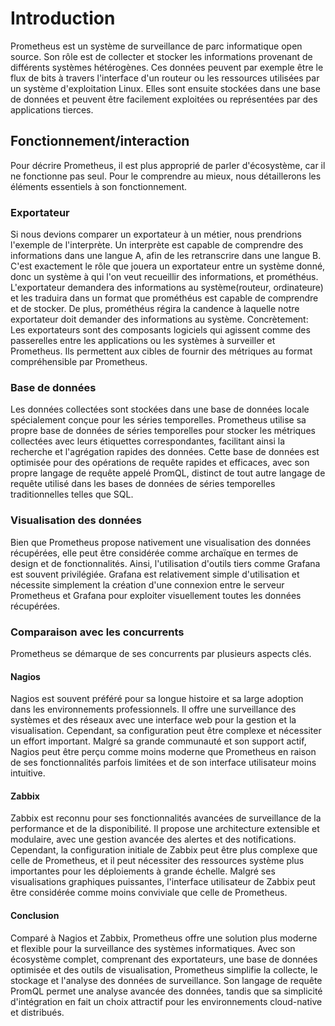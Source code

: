# Introduction

Prometheus est un système de surveillance de parc informatique open source. Son rôle est de collecter et stocker les informations provenant de différents systèmes hétérogènes. Ces données peuvent par exemple être le flux de bits à travers l'interface d'un routeur ou les ressources utilisées par un système d'exploitation Linux. Elles sont ensuite stockées dans une base de données et peuvent être facilement exploitées ou représentées par des applications tierces.

## Fonctionnement/interaction

Pour décrire Prometheus, il est plus approprié de parler d'écosystème, car il ne fonctionne pas seul. Pour le comprendre au mieux, nous détaillerons les éléments essentiels à son fonctionnement.

### Exportateur

Si nous devions comparer un exportateur à un métier, nous prendrions l'exemple de l'interprète. 
Un interprète est capable de comprendre des informations dans une langue A, afin de  les retranscrire dans une langue B. 
C'est exactement le rôle que jouera un exportateur entre un système donné, donc un système à qui l'on veut recueillir des informations, et prométhéus. L'exportateur demandera des informations au système(routeur, ordinateure) et les traduira dans un format que prométhéus est capable de comprendre et de stocker. De plus, prométhéus régira la candence à laquelle notre exportateur doit demander des informations au système. Concrètement: Les exportateurs sont des composants logiciels qui agissent comme des passerelles entre les applications ou les systèmes à surveiller et Prometheus. Ils permettent aux cibles de fournir des métriques au format compréhensible par Prometheus.

### Base de données

Les données collectées sont stockées dans une base de données locale spécialement conçue pour les séries temporelles. Prometheus utilise sa propre base de données de séries temporelles pour stocker les métriques collectées avec leurs étiquettes correspondantes, facilitant ainsi la recherche et l'agrégation rapides des données. Cette base de données est optimisée pour des opérations de requête rapides et efficaces, avec son propre langage de requête appelé PromQL, distinct de tout autre langage de requête utilisé dans les bases de données de séries temporelles traditionnelles telles que SQL.

### Visualisation des données

Bien que Prometheus propose nativement une visualisation  des données récupérées, elle peut être considérée comme archaïque en termes de design et de fonctionnalités. Ainsi, l'utilisation d'outils tiers comme Grafana est souvent privilégiée. Grafana est relativement simple d'utilisation et nécessite simplement la création d'une connexion entre le serveur Prometheus et Grafana pour exploiter visuellement toutes les données récupérées.

### Comparaison avec les concurrents

Prometheus se démarque de ses concurrents par plusieurs aspects clés. 

#### Nagios

Nagios est souvent préféré pour sa longue histoire et sa large adoption dans les environnements professionnels. Il offre une surveillance des systèmes et des réseaux avec une interface web pour la gestion et la visualisation. Cependant, sa configuration peut être complexe et nécessiter un effort important. Malgré sa grande communauté et son support actif, Nagios peut être perçu comme moins moderne que Prometheus en raison de ses fonctionnalités parfois limitées et de son interface utilisateur moins intuitive.

#### Zabbix

Zabbix est reconnu pour ses fonctionnalités avancées de surveillance de la performance et de la disponibilité. Il propose une architecture extensible et modulaire, avec une gestion avancée des alertes et des notifications. Cependant, la configuration initiale de Zabbix peut être plus complexe que celle de Prometheus, et il peut nécessiter des ressources système plus importantes pour les déploiements à grande échelle. Malgré ses visualisations graphiques puissantes, l'interface utilisateur de Zabbix peut être considérée comme moins conviviale que celle de Prometheus.

#### Conclusion

Comparé à Nagios et Zabbix, Prometheus offre une solution plus moderne et flexible pour la surveillance des systèmes informatiques. Avec son écosystème complet, comprenant des exportateurs, une base de données optimisée et des outils de visualisation, Prometheus simplifie la collecte, le stockage et l'analyse des données de surveillance. Son langage de requête PromQL permet une analyse avancée des données, tandis que sa simplicité d'intégration en fait un choix attractif pour les environnements cloud-native et distribués.


